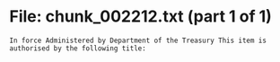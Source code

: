 ﻿# File: chunk_002212.txt (part 1 of 1)
```
In force Administered by Department of the Treasury This item is authorised by the following title:
```

